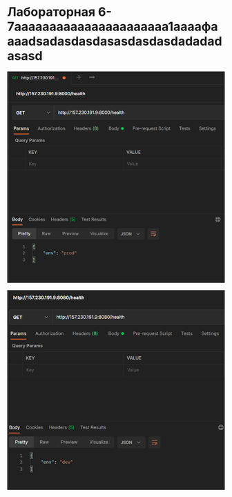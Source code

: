 # Лабораторная 6-7aaaaaaaaaaaaaaaaaaaaaa1aaaaфaaaadsadasdasdasasdasdasdadadadasasd
![](img/1.PNG)

![](img/2.PNG)
